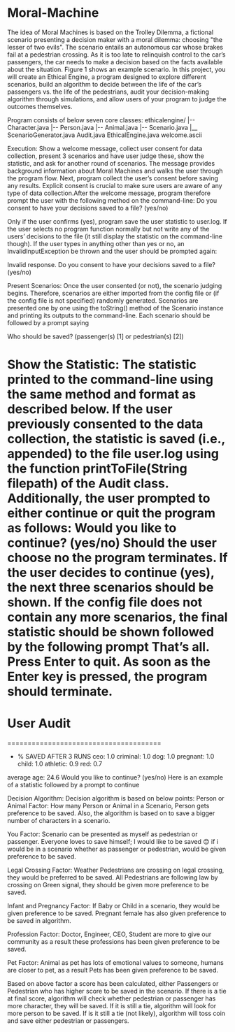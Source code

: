 # Moral-Machine
The idea of Moral Machines is based on the Trolley Dilemma, a fictional scenario presenting a decision 
maker with a moral dilemma: choosing "the lesser of two evils". The scenario entails an autonomous car
whose brakes fail at a pedestrian crossing. As it is too late to relinquish control to the car’s passengers,
the car needs to make a decision based on the facts available about the situation. Figure 1 shows an
example scenario. In this project, you will create an Ethical Engine, a program designed to explore
different scenarios, build an algorithm to decide between the life of the car’s passengers vs. the life of the
pedestrians, audit your decision-making algorithm through simulations, and allow users of your program
to judge the outcomes themselves.

Program consists of below seven core classes: 
ethicalengine/
|-- Character.java
|-- Person.java
|-- Animal.java
|-- Scenario.java
|__ ScenarioGenerator.java
Audit.java
EthicalEngine.java
welcome.ascii

Execution: 
Show a welcome message, collect user consent for data collection, present 3 scenarios and
have user judge these, show the statistic, and ask for another round of scenarios. The message
provides background information about Moral Machines and walks the user through the program flow.
Next, program collect the user’s consent before saving any results. Explicit consent is crucial
to make sure users are aware of any type of data collection.After the welcome message,  program
 therefore prompt the user with the following method on the command-line:
 Do you consent to have your decisions saved to a file? (yes/no)
 
Only if the user confirms (yes),  program save the user statistic to user.log. If the user selects
no  program function normally but not write any of the users’ decisions to the file (it 
still display the statistic on the command-line though). If the user types in anything other than yes or
no, an InvalidInputException be thrown and the user should be prompted again:

Invalid response. Do you consent to have your decisions saved to a file? (yes/no)

Present Scenarios:
Once the user consented (or not), the scenario judging begins. Therefore, scenarios are either imported
from the config file or (if the config file is not specified) randomly generated. Scenarios are presented one by one using the toString()
method of the Scenario instance and printing its outputs to the command-line. Each scenario should be
followed by a prompt saying

Who should be saved? (passenger(s) [1] or pedestrian(s) [2])

Show the Statistic:
The statistic printed to the command-line using the same method and format as described below. 
If the user previously consented to the data collection, the statistic is saved (i.e., appended)
to the file user.log using the function printToFile(String filepath) of the Audit class. Additionally, the
user prompted to either continue or quit the program as follows:
Would you like to continue? (yes/no)
Should the user choose no the program terminates. If the user decides to continue (yes), the next three
scenarios should be shown. If the config file does not contain any more scenarios, the final statistic should
be shown followed by the following prompt
That’s all. Press Enter to quit.
As soon as the Enter key is pressed, the program should terminate.
======================================
# User Audit
======================================
- % SAVED AFTER 3 RUNS
ceo: 1.0
criminal: 1.0
dog: 1.0
pregnant: 1.0
child: 1.0
athletic: 0.9
red: 0.7

average age: 24.6
Would you like to continue? (yes/no)
Here is an example of a statistic followed by a prompt to continue

Decision Algorithm: 
Decision algorithm is based on below points: 
Person or Animal Factor: 
How many Person or Animal in a Scenario, Person gets preference to be saved. Also, the algorithm is based on to save a bigger number of characters in a scenario. 

You Factor:
Scenario can be presented as myself as pedestrian or passenger. 
Everyone loves to save himself; I would like to be saved 😊 if i would be in a scenario whether as passenger or pedestrian, would be given preference to be saved. 

Legal Crossing Factor: 
Weather Pedestrians are crossing on legal crossing, they would be preferred to be saved. All Pedestrians are following law by crossing on Green signal, they should be given more preference to be saved. 

Infant and Pregnancy Factor: 
If Baby or Child in a scenario, they would be given preference to be saved. Pregnant female has also given preference to be saved in algorithm. 

Profession Factor: 
Doctor, Engineer, CEO, Student are more to give our community as a result these professions has been given preference to be saved.

Pet Factor: 
Animal as pet has lots of emotional values to someone, humans are closer to pet, as a result Pets has been given preference to be saved.  

Based on above factor a score has been calculated, either Passengers or Pedestrian who has higher score to be saved in the scenario. 
If there is a tie at final score, algorithm will check whether pedestrian or passenger has more character, they will be saved. 
If it is still a tie, algorithm will look for more person to be saved. 
If is it still a tie (not likely), algorithm will toss coin and save either pedestrian or passengers. 

